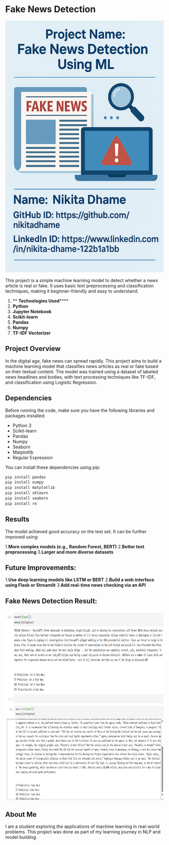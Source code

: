 # Fake News Detection 

<img src="https://github.com/nikitadhame/Fake-New-Detection/blob/main/Images/Fake%20News%20Detection.png" alt="Fake-News-Detection" width="800" height="800" />


This project is a simple machine learning model to detect whether a news article is real or fake. It uses basic text preprocessing and classification techniques, making it beginner-friendly and easy to understand.

1. ** **Technologies Used******
2. **Python**
3. **Jupyter Notebook**
4. **Scikit-learn**
5. **Pandas**
6. **Numpy**
7. **TF-IDF Vectorizer**


## Project Overview

In the digital age, fake news can spread rapidly. This project aims to build a machine learning model that classifies news articles as real or fake based on their textual content.
The model was trained using a dataset of labeled news headlines and bodies, with text processing techniques like TF-IDF, and classification using Logistic Regression.


## Dependencies

Before running the code, make sure you have the following libraries and packages installed:

- Python 3
- Scikit-learn
- Pandas
- Numpy
- Seaborn
- Matplotlib
- Regular Expression

You can install these dependencies using pip:

```bash
pip install pandas
pip install numpy
pip install matplotlib
pip install sklearn
pip install seaborn 
pip install re 
```



## Results

The model achieved good accuracy on the test set. It can be further improved using:

1.**More complex models (e.g., Random Forest, BERT)**
2.**Better text preprocessing**
3.**Larger and more diverse datasets**


## Future Improvements:
1.**Use deep learning models like LSTM or BERT**
2.**Build a web interface using Flask or Streamlit**
3.**Add real-time news checking via an API**



## Fake News Detection Result:
<img src="https://github.com/nikitadhame/Fake-New-Detection/blob/main/FakeNewsDetectionResult1.png" alt="Fake-News-Detection" width="1000" height="300" />
<img src="https://github.com/nikitadhame/Fake-New-Detection/blob/main/FakeNewsDwtwctionResult2.png" alt="Fake-News-Detection" width="1000" height="300" />


## About Me

I am a student exploring the applications of machine learning in real-world problems. This project was done as part of my learning journey in NLP and model building.


